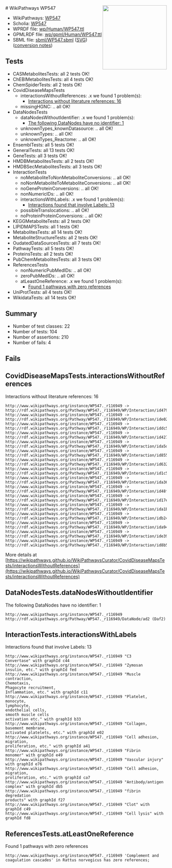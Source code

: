 <img style="float: right; width: 200px" src="../logo.png" />
# WikiPathways WP547

* WikiPathways: [WP547](https://identifiers.org/wikipathways:WP547)
* Scholia: [WP547](https://scholia.toolforge.org/wikipathways/WP547)
* WPRDF file: [wp/Human/WP547.ttl](../wp/Human/WP547.ttl)
* GPMLRDF file: [wp/gpml/Human/WP547.ttl](../wp/gpml/Human/WP547.ttl)
* SBML file: [sbml/WP547.sbml](../sbml/WP547.sbml) ([SVG](../sbml/WP547.svg)) ([conversion notes](../sbml/WP547.txt))

## Tests
* CASMetabolitesTests: all 2 tests OK!
* ChEBIMetabolitesTests: all 4 tests OK!
* ChemSpiderTests: all 2 tests OK!
* CovidDiseaseMapsTests
    * interactionsWithoutReferences: .x we found 1 problem(s):
        * [Interactions without literature references: 16](#9701cce7)
    * missingHGNC: .. all OK!
* DataNodesTests
    * dataNodesWithoutIdentifier: .x we found 1 problem(s):
        * [The following DataNodes have no identifier: 1](#d2d32fa0)
    * unknownTypes_knownDatasource: .. all OK!
    * unknownTypes: .. all OK!
    * unknownTypes_Reactome: .. all OK!
* EnsemblTests: all 5 tests OK!
* GeneralTests: all 13 tests OK!
* GeneTests: all 3 tests OK!
* HMDBMetabolitesTests: all 2 tests OK!
* HMDBSecMetabolitesTests: all 3 tests OK!
* InteractionTests
    * noMetaboliteToNonMetaboliteConversions: .. all OK!
    * noNonMetaboliteToMetaboliteConversions: .. all OK!
    * noGeneProteinConversions: .. all OK!
    * nonNumericIDs: .. all OK!
    * interactionsWithLabels: .x we found 1 problem(s):
        * [Interactions found that involve Labels: 13](#fe97a8bb)
    * possibleTranslocations: .. all OK!
    * noProteinProteinConversions: .. all OK!
* KEGGMetaboliteTests: all 2 tests OK!
* LIPIDMAPSTests: all 1 tests OK!
* MetabolitesTests: all 14 tests OK!
* MetaboliteStructureTests: all 2 tests OK!
* OudatedDataSourcesTests: all 7 tests OK!
* PathwayTests: all 5 tests OK!
* ProteinsTests: all 2 tests OK!
* PubChemMetabolitesTests: all 3 tests OK!
* ReferencesTests
    * nonNumericPubMedIDs: .. all OK!
    * zeroPubMedIDs: .. all OK!
    * atLeastOneReference: .x we found 1 problem(s):
        * [Found 1 pathways with zero references](#35eb778e)
* UniProtTests: all 4 tests OK!
* WikidataTests: all 14 tests OK!


## Summary

* Number of test classes: 22
* Number of tests: 104
* Number of assertions: 210
* Number of fails: 4

## Fails

<a name="9701cce7" />

## CovidDiseaseMapsTests.interactionsWithoutReferences

Interactions without literature references: 16
```
http://www.wikipathways.org/instance/WP547._r116949 -> http://rdf.wikipathways.org/Pathway/WP547._r116949/WP/Interaction/id479b4ed5
http://www.wikipathways.org/instance/WP547._r116949 -> http://rdf.wikipathways.org/Pathway/WP547._r116949/WP/Interaction/ide02cd216
http://www.wikipathways.org/instance/WP547._r116949 -> http://rdf.wikipathways.org/Pathway/WP547._r116949/WP/Interaction/iddc55881
http://www.wikipathways.org/instance/WP547._r116949 -> http://rdf.wikipathways.org/Pathway/WP547._r116949/WP/Interaction/id4278467a
http://www.wikipathways.org/instance/WP547._r116949 -> http://rdf.wikipathways.org/Pathway/WP547._r116949/WP/Interaction/ida5d06102
http://www.wikipathways.org/instance/WP547._r116949 -> http://rdf.wikipathways.org/Pathway/WP547._r116949/WP/Interaction/id855d0d36
http://www.wikipathways.org/instance/WP547._r116949 -> http://rdf.wikipathways.org/Pathway/WP547._r116949/WP/Interaction/id6322fc50
http://www.wikipathways.org/instance/WP547._r116949 -> http://rdf.wikipathways.org/Pathway/WP547._r116949/WP/Interaction/id1c5bf738
http://www.wikipathways.org/instance/WP547._r116949 -> http://rdf.wikipathways.org/Pathway/WP547._r116949/WP/Interaction/ida3645da1
http://www.wikipathways.org/instance/WP547._r116949 -> http://rdf.wikipathways.org/Pathway/WP547._r116949/WP/Interaction/id48fddaba
http://www.wikipathways.org/instance/WP547._r116949 -> http://rdf.wikipathways.org/Pathway/WP547._r116949/WP/Interaction/id17e18fb3
http://www.wikipathways.org/instance/WP547._r116949 -> http://rdf.wikipathways.org/Pathway/WP547._r116949/WP/Interaction/ida1b7fac8
http://www.wikipathways.org/instance/WP547._r116949 -> http://rdf.wikipathways.org/Pathway/WP547._r116949/WP/Interaction/idb2419014
http://www.wikipathways.org/instance/WP547._r116949 -> http://rdf.wikipathways.org/Pathway/WP547._r116949/WP/Interaction/ida9441d41
http://www.wikipathways.org/instance/WP547._r116949 -> http://rdf.wikipathways.org/Pathway/WP547._r116949/WP/Interaction/ide390b34b
http://www.wikipathways.org/instance/WP547._r116949 -> http://rdf.wikipathways.org/Pathway/WP547._r116949/WP/Interaction/id8b52fc70
```

More details at [https://wikipathways.github.io/WikiPathwaysCurator/CovidDiseaseMapsTests/interactionsWithoutReferences](https://wikipathways.github.io/WikiPathwaysCurator/CovidDiseaseMapsTests/interactionsWithoutReferences)

<a name="d2d32fa0" />

## DataNodesTests.dataNodesWithoutIdentifier

The following DataNodes have no identifier: 1
```
http://www.wikipathways.org/instance/WP547._r116949 http://rdf.wikipathways.org/Pathway/WP547._r116949/DataNode/ad2 (Daf2)
```

<a name="fe97a8bb" />

## InteractionTests.interactionsWithLabels

Interactions found that involve Labels: 13
```
http://www.wikipathways.org/instance/WP547._r116949 "C3
Convertase" with graphId c44
http://www.wikipathways.org/instance/WP547._r116949 "Zymosan
insulin, etc." with graphId fed
http://www.wikipathways.org/instance/WP547._r116949 "Muscle contraction,
Chemotaxis,
Phagocyte recruitment,
Inflammation, etc." with graphId c11
http://www.wikipathways.org/instance/WP547._r116949 "Platelet, monocyte,
lymphocyte,
endothelial cells,
smooth muscle cells
activation etc." with graphId b33
http://www.wikipathways.org/instance/WP547._r116949 "Collagen,
basement membrane,
activated platelets, etc." with graphId e02
http://www.wikipathways.org/instance/WP547._r116949 "Cell adhesion,
migration,
proliferation, etc." with graphId a41
http://www.wikipathways.org/instance/WP547._r116949 "Fibrin
monomer" with graphId e49
http://www.wikipathways.org/instance/WP547._r116949 "Vascular injury" with graphId e76
http://www.wikipathways.org/instance/WP547._r116949 "Cell adhesion,
migration,
proliferation, etc." with graphId ca7
http://www.wikipathways.org/instance/WP547._r116949 "Antibody/antigen
complex" with graphId db5
http://www.wikipathways.org/instance/WP547._r116949 "fibrin degredation
products" with graphId f27
http://www.wikipathways.org/instance/WP547._r116949 "Clot" with graphId c49
http://www.wikipathways.org/instance/WP547._r116949 "Cell lysis" with graphId fd8
```

<a name="35eb778e" />

## ReferencesTests.atLeastOneReference

Found 1 pathways with zero references
```
http://www.wikipathways.org/instance/WP547._r116949 'Complement and coagulation cascades' in Rattus norvegicus has zero references; 
```

